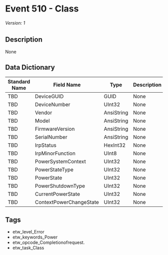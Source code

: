 # Event 510 - Class
###### Version: 1

## Description
None

## Data Dictionary
|Standard Name|Field Name|Type|Description|Sample Value|
|---|---|---|---|---|
|TBD|DeviceGUID|GUID|None|`None`|
|TBD|DeviceNumber|UInt32|None|`None`|
|TBD|Vendor|AnsiString|None|`None`|
|TBD|Model|AnsiString|None|`None`|
|TBD|FirmwareVersion|AnsiString|None|`None`|
|TBD|SerialNumber|AnsiString|None|`None`|
|TBD|IrpStatus|HexInt32|None|`None`|
|TBD|IrpMinorFunction|UInt8|None|`None`|
|TBD|PowerSystemContext|UInt32|None|`None`|
|TBD|PowerStateType|UInt32|None|`None`|
|TBD|PowerState|UInt32|None|`None`|
|TBD|PowerShutdownType|UInt32|None|`None`|
|TBD|CurrentPowerState|UInt32|None|`None`|
|TBD|ContextPowerChangeState|UInt32|None|`None`|

## Tags
* etw_level_Error
* etw_keywords_Power
* etw_opcode_Completionofrequest.
* etw_task_Class